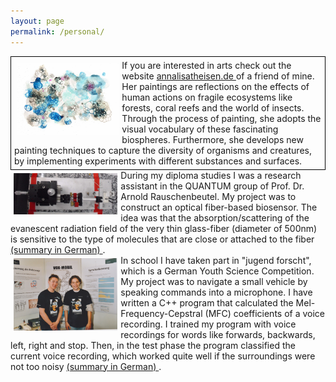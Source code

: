 ```yaml
---
layout: page
permalink: /personal/
---
```

<div class="wrap" style="padding:5px;border:thin solid black;">
        <img src="/images/Cellularis20.jpg" width="33%" align="left" style="padding:5px;">
        If you are interested in arts check out the website <a href = "http://www.annalisatheisen.de"> annalisatheisen.de        
        </a> of a friend of mine. Her paintings are reflections on the effects of human actions on fragile ecosystems like 
        forests, coral reefs and the world of insects. Through the process of painting, she adopts the visual vocabulary of 
        these fascinating biospheres. Furthermore, she develops new painting techniques to capture the diversity of organisms 
        and creatures, by implementing experiments with different substances and surfaces.
</div>

<div class="wrap">
    <img src="/images/Biosensor.jpg" width="33%" align="left" style="padding:5px;">
    During my diploma studies I was a research assistant in the QUANTUM group of Prof. Dr. Arnold Rauschenbeutel. My project 
    was to construct an optical fiber-based biosensor. The idea was that the absorption/scattering of the evanescent radiation 
    field of the very thin glass-fiber (diameter of 500nm) is sensitive to the type of molecules that are close or attached to 
    the fiber <a href = "{{ site.baseurl }}/mixed/Project_OpticalFiberBasedBiosensor.pdf"> (summary in German) </a>.
</div>

<div class="wrap">
        <img src="/images/jugend_forscht.jpg" width="33%" align="left" style="padding:5px;">
        In school I have taken part in "jugend forscht", which is a German Youth Science Competition. My project was to             
        navigate a small vehicle by speaking commands into a microphone. I have written a C++ program that calculated the Mel-
        Frequency-Cepstral (MFC) coefficients of a voice recording. I trained my program with voice recordings for words like 
        forwards, backwards, left, right and stop. Then, in the test phase the program classified the current voice recording, 
        which worked quite well if the surroundings were not too noisy <a href = "{{ site.baseurl }}/mixed/Project_SpeechRecognition.pdf"> (summary in German) </a>. 
</div>



  
<!-- 
Below is a small selection of books that have inspired my thinking.
<br><br>
<strong>Natural Sciences</strong>
<li>Six (not so) easy pieces - R. P. Feynman</li>
<li>In search of Schrödinger's cat - J. Gribbin </li>
<li>What is life? - E. Schrödinger</li>
<li>The Road to Reality - R. Penrose</li>
<li>Anomalies in Quantum Field Theory - R.A. Bertlmann</li>
<li>Gauge Theory of Elementary Particles - T. Cheng, L. Li</li>
<li>Quantum Field Theory I - S. Weinberg</li>
<li>General Relativity - L. Ryder</li>
<li>Physics of the future - M. Kaku</li>
<li>Fearful Symmetry - the search for beauty in modern physics - A. Zee</li>
<br>
<strong>Mathematics</strong>
<li>Topological Manifolds - J. M. Lee</li>
<li>Groups, Representations and Physics - H.F. Jones</li>
<li>Algebraic Curves and Riemann Surfaces - R. Miranda</li>
<br>
<strong>Economics</strong>
<li>Economic Principles - R. Dalio</li>
<li>Fault Lines - R.G. Rajan</li>
<li>Derivates and Internal Models - H.P. Deutsch, M. Beinker</li>
<li>Zero to One - P. Thiel</li>
<li>23 Things they don't tell you about capitalism - H. Chang</li>
<br>
<strong>Philosophy & Literature</strong>
<li>Principles - R. Dalio</li>
<li>Wider den Gehorsam - A. Gruen</li>
<li>To Have or to Be - E. Fromm</li>
<li>Autonomie - H. Welzer, M. Pauen</li>
<li>Siddharta - H. Hesse</li>
<li>Der Mythos des Sisyphos - A. Camus</li>
<li>Der Fremde - A. Camus</li>
<li>Der alte Mann und das Meer - E. Hemingway</li>    
-->
